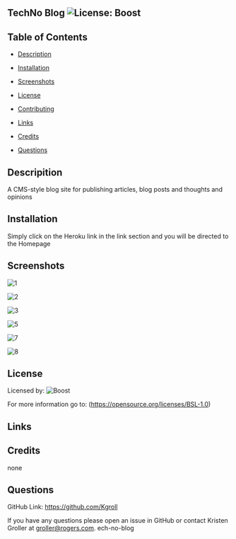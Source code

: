 
  ## TechNo Blog     ![License: Boost](https://img.shields.io/badge/license-Boost-blue.svg) 
    

  ## Table of Contents

  * [Description](#description)

  * [Installation](#installation)

  * [Screenshots](#screenshots)

  * [License](#license)

  * [Contributing](#contributing)

  * [Links](#links)

  * [Credits](#credits)

  * [Questions](#questions)

  ## Descripition

  A CMS-style blog site for publishing articles, blog posts and thoughts and opinions

  ## Installation

  Simply click on the Heroku link in the link section and you will be directed to the Homepage

  ## Screenshots
  

 ![1](https://user-images.githubusercontent.com/75186217/117385664-81809a00-aeb3-11eb-8978-dde6d96789af.jpg)
 
![2](https://user-images.githubusercontent.com/75186217/117385669-834a5d80-aeb3-11eb-8ca9-2856b44f3f77.jpg)

![3](https://user-images.githubusercontent.com/75186217/117385678-85142100-aeb3-11eb-9cca-940393d22863.jpg)

![5](https://user-images.githubusercontent.com/75186217/117385684-87767b00-aeb3-11eb-86c5-2786bff8fb96.jpg)

![7](https://user-images.githubusercontent.com/75186217/117385889-e76d2180-aeb3-11eb-8e01-b806cab68e7d.jpg)

![8](https://user-images.githubusercontent.com/75186217/117385908-f3f17a00-aeb3-11eb-82e2-998e71b92d48.jpg)



  ## License

  Licensed by:  ![Boost](https://opensource.org/licenses/BSL-1.0)
  
  For more information go to:  (https://opensource.org/licenses/BSL-1.0)


  ## Links


 
  ## Credits

  none

  ## Questions

   GitHub Link:   https://github.com/Kgroll

   If you have any questions please open an issue in GitHub or contact Kristen Groller at groller@rogers.com.
ech-no-blog
